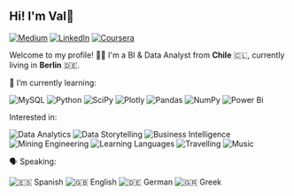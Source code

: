 ## Hi! I'm Val🌹

[![Medium](https://img.shields.io/badge/Medium-12100E?style=for-the-badge&logo=medium&logoColor=white)](https://medium.com/@valeriapazgv) [![LinkedIn](https://img.shields.io/badge/linkedin-%230077B5.svg?style=for-the-badge&logo=linkedin&logoColor=white)](https://www.linkedin.com/in/valeria-gonzalez-vargas/)
 [![Coursera](https://img.shields.io/badge/Coursera-%230056D2.svg?style=for-the-badge&logo=Coursera&logoColor=white)](https://www.coursera.org/learner/valeria-gonzalez-vargas)

Welcome to my profile! 🦑🦀
I'm a BI & Data Analyst from **Chile** 🇨🇱, currently living in **Berlin** 🇩🇪.

🔭 I’m currently learning:

 ![MySQL](https://img.shields.io/badge/mysql-4479A1.svg?style=for-the-badge&logo=mysql&logoColor=white) ![Python](https://img.shields.io/badge/python-3670A0?style=for-the-badge&logo=python&logoColor=ffdd54) ![SciPy](https://img.shields.io/badge/SciPy-%230C55A5.svg?style=for-the-badge&logo=scipy&logoColor=%white) ![Plotly](https://img.shields.io/badge/Plotly-%233F4F75.svg?style=for-the-badge&logo=plotly&logoColor=white) ![Pandas](https://img.shields.io/badge/pandas-%23150458.svg?style=for-the-badge&logo=pandas&logoColor=white)   ![NumPy](https://img.shields.io/badge/numpy-%23013243.svg?style=for-the-badge&logo=numpy&logoColor=white) ![Power Bi](https://img.shields.io/badge/power_bi-F2C811?style=for-the-badge&logo=powerbi&logoColor=black)

Interested in:

![Data Analytics](https://img.shields.io/badge/Data_Analytics-%23E9F5Be.svg?style=for-the-badge&logo=google-analytics&logoColor=black)
![Data Storytelling](https://img.shields.io/badge/Data_Storytelling-%2381E7AF.svg?style=for-the-badge&logo=tableau&logoColor=black)
![Business Intelligence](https://img.shields.io/badge/Business_Intelligence-%2327548A.svg?style=for-the-badge&logo=powerbi&logoColor=black)
![Mining Engineering](https://img.shields.io/badge/Mining_Engineering-%23547792.svg?style=for-the-badge)
![Learning Languages](https://img.shields.io/badge/Learning_Languages-%23693382.svg?style=for-the-badge&logo=duolingo&logoColor=white)
![Travelling](https://img.shields.io/badge/Travelling-%23880E4F.svg?style=for-the-badge&logo=googlemaps&logoColor=white)
![Music](https://img.shields.io/badge/Music-%23AC1754.svg?style=for-the-badge&logo=spotify&logoColor=white)




🗣️ Speaking:

![🇪🇸 Spanish](https://img.shields.io/badge/Spanish-Native-%23FFD700?style=for-the-badge)
![🇬🇧 English](https://img.shields.io/badge/English-Fluent-%23C8102E?style=for-the-badge)
![🇩🇪 German](https://img.shields.io/badge/German-Intermediate-%23212121?style=for-the-badge)
![🇬🇷 Greek](https://img.shields.io/badge/Greek-Beginner-%230D5EAF?style=for-the-badge)
